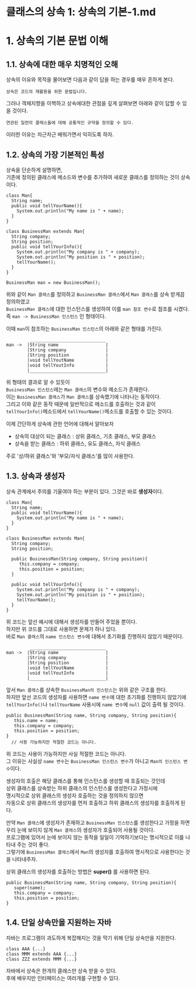 클래스의 상속 1: 상속의 기본-1.md
=======================
# 1. 상속의 기본 문법 이해
## 1.1. 상속에 대한 매우 치명적인 오해
상속의 이유와 목적을 물어보면 다음과 같이 답을 하는 경우를 매우 흔하게 본다.
```
상속은 코드의 재활용을 위한 문법입니다.  
```
     
그러나 객체지향을 이핵하고 상속에대한 관점을 깊게 살펴보면 아래와 같이 답할 수 있을 것이다.    
```
연관된 일련의 클래스들에 대해 공통적인 규약을 정의할 수 있다.  
```
이러한 이유는 차근차근 배워가면서 익히도록 하자. 
  
## 1.2. 상속의 가장 기본적인 특성
상속을 단순하게 설명하면,  
기존에 정의된 클래스에 메소드와 변수를 추가하여 새로운 클래스를 정의하는 것이 상속이다.     
```
class Man{
  String name;
  public void tellYourName(){
    System.out.println("My name is " + name);
  }
}

class BusinessMan extends Man{
  String company;
  String position;
  public void tellYourInfo(){
    System.out.println("My company is " + company);
    System.out.println("My position is " + position);
    tellYourName();
  }
}
```
```
BusinessMan man = new BusinessMan();
```
위와 같이 ```Man 클래스```를 정의하고 ```BusinessMan 클래스```에서 ```Man 클래스```를 상속 받게끔 정의하였고        
```BusinessMan 클래스```에 대한 인스턴스를 생성하여 이를 ```man 참조 변수```로 참조를 시켰다.          
즉 ```man -> BusinessMan 인스턴스``` 인 형태이다.       
     
이때 ```man```이 참조하는 ```BusinessMan 인스턴스```의 아래와 같은 형태를 가진다.    
```
         _____________________________
man ->  |String name                  |
        |String company               |
        |String position              |
        |void tellYoutName            |
        |void tellYoutInfo            |
        |_____________________________|
```
위 형태의 결과로 알 수 있듯이    
```BusinessMan 인스턴스```에는 ```Man 클래스```의 변수와 메소드가 존재한다.    
이는 ```BusinessMan 클래스```가 ```Man 클래스```를 상속했기에 나타나는 동작이다.    
그리고 이와 같은 동작 때문에 일반적으로 메소드를 호출하는 것과 같이   
```tellYourInfo()```메소드에서 ```tellYourName()```메소드를 호출할 수 있는 것이다.  
   
이제 간단하게 상속에 관한 언어에 대해서 알아보자
  
* 상속의 대상이 되는 클래스 : 상위 클래스, 기초 클래스, 부모 클래스
* 상속을 받는 클래스 : 하위 클래스, 유도 클래스, 자식 클래스
  
주로 '상/하위 클래스'와 '부모/자식 클래스'를 많이 사용한다.      

## 1.3. 상속과 생성자
상속 관계에서 주의를 기울여야 하는 부분이 있다. 그것은 바로 **생성자**이다.  

```
class Man{
  String name;
  public void tellYourName(){
    System.out.println("My name is " + name);
  }
}

class BusinessMan extends Man{
  String company;
  String position;
  
  public BusinessMan(String company, String position){
     this.company = company;
     this.position = position;
  }
  
  public void tellYourInfo(){
    System.out.println("My company is " + company);
    System.out.println("My position is " + position);
    tellYourName();
  }
}
```
위 코드는 앞선 예시에 대해서 생성자를 만들어 주었을 뿐이다.  
하지만 위 코드를 그대로 사용하면 문제가 하나 있다.    
바로 ```Man 클래스```의 ```name 인스턴스 변수```에 대해서 초기화를 진행하지 않았기 때문이다.  

```
         _____________________________
man ->  |String name                  |
        |String company               |
        |String position              |
        |void tellYoutName            |
        |void tellYoutInfo            |
        |_____________________________|
```
앞서 ```Man 클래스```를 상속한 ```BusinessMan의 인스턴스```는 위와 같은 구조를 한다.      
하지만 앞선 코드의 생성자를 사용하면 ```name 변수```에 대한 초기화를 진행하지 않았기에     
```tellYourInfo()```나 ```tellYourName``` 사용시에 ```name 변수```에 ```null``` 값이 출력 될 것이다.    
  
```
public BusinessMan(String name, String company, String position){
   this.name = name;
   this.company = company;
   this.position = position;
}
  // 사용 가능하지만 적절한 코드는 아니다.
```
위 코드는 사용이 가능하지만 사실 적절한 코드는 아니다.         
그 이유는 사실상 ```name 변수```는 ```BusinessMan 인스턴스 변수```가 아니고 ```Man의 인스턴스 변수```이다.      
       
생성자의 호출은 해당 클래스를 통해 인스턴스를 생성할 때 호출되는 것인데     
상위 클래스를 상속받는 하위 클래스의 인스턴스를 생성한다고 가정시에     
명시적으로 상위 클래스의 생성자 호출하는 것을 정의하지 않으면     
자동으로 상위 클래스의 생성자를 먼저 호출하고 하위 클래스의 생성자를 호출하게 된다.      
   
만약  ```Man 클래스```에 생성자가 존재하고 ```BusinessMan 인스턴스```를 생성한다고 가정을 하면     
우리 눈에 보이지 않게 ```Man 클래스```의 생성자가 호출되어 사용될 것이다.    
프로그램에 있어서 눈에 보이지 않는 동작을 일일이 기억하기보다는 명시적으로 이를 나타내 주는 것이 좋다.      
그렇기에 ```BusinessMan 클래스```에서 ```Man```의 생성자를 호출하여 명시적으로 사용한다는 것을 나타내주자.          
      
상위 클래스의 생성자를 호출하는 방법은 **super()** 를 사용하면 된다.     
```  
public BusinessMan(String name, String company, String position){
   super(name);
   this.company = company;
   this.position = position;
}
```
   
## 1.4. 단일 상속만을 지원하는 자바
자바는 프로그램이 과도하게 복잡해지는 것을 막기 위해 단일 상속만을 지원한다.  

```
class AAA {...}
class MMM extends AAA {...}
class ZZZ extends MMM {...}
```
자바에서 상속은 한개의 클래스만 상속 받을 수 있다.    
후에 배우지만 인터페이스는 여러개를 구현할 수 있다.  
